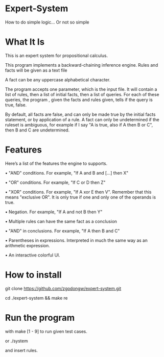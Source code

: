 # Expert-System
How to do simple logic... Or not so simple

# What It Is
This is an expert system for propositional calculus.

This program implements a backward-chaining inference engine. Rules and facts will be given
as a text file

A fact can be any uppercase alphabetical character.

The program accepts one parameter, which is the input file. It will contain a list
of rules, then a list of initial facts, then a list of queries.
For each of these queries, the program , given the facts and rules given, tells
if the query is true, false.

By default, all facts are false, and can only be made true by the initial facts statement,
or by application of a rule.
A fact can only be undetermined if the ruleset is ambiguous,
for example if I say "A is true, also if A then B or C", then B and C are undetermined.

# Features
Here’s a list of the features the engine to supports.

• "AND" conditions. For example, "If A and B and [...] then X"

• "OR" conditions. For example, "If C or D then Z"

• "XOR" conditions. For example, "If A xor E then V". Remember that this
means "exclusive OR". It is only true if one and only one of the operands is true.

• Negation. For example, "If A and not B then Y"

• Multiple rules can have the same fact as a conclusion

• "AND" in conclusions. For example, "If A then B and C"

• Parentheses in expressions. Interpreted in much the same way as an arithmetic
expression.

• An interactive colorful UI.

# How to install

git clone https://github.com/zgodongw/expert-system.git

cd ./expert-system && make re

# Run the program

with make [1 - 9] to run given test cases.

or ./system

and insert rules.
